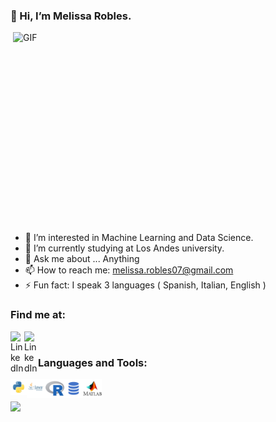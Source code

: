 ### 👋 Hi, I’m Melissa Robles.

<img align="right" alt="GIF" src="https://github.com/arsentieva/arsentieva/blob/main/code.gif?raw=true" width="500" height="320" />

- 👀 I’m interested in Machine Learning and Data Science.
- 🌱 I’m currently studying at Los Andes university.
- 💬 Ask me about ... Anything
- 📫 How to reach me: melissa.robles07@gmail.com
- ⚡ Fun fact: I speak 3 languages ( Spanish, Italian, English )

### Find me at: 
[<img align="left" alt="LinkedIn" width="22px" src="https://cdn.jsdelivr.net/npm/simple-icons@v3/icons/linkedin.svg" />][linkedin]
[<img align="left" alt="LinkedIn" width="22px" src="https://cdn.jsdelivr.net/npm/simple-icons@v3/icons/vsco.svg" />][vsco]

<br />

### Languages and Tools:

[<img align="left" alt="python" width="26px" src="https://raw.githubusercontent.com/github/explore/80688e429a7d4ef2fca1e82350fe8e3517d3494d/topics/python/python.png" />][linkedin]
[<img align="left" alt="Java" width="30px" src="https://raw.githubusercontent.com/github/explore/80688e429a7d4ef2fca1e82350fe8e3517d3494d/topics/java/java.png" />][linkedin]
[<img align="left" alt="SQL" width="30px" src="https://raw.githubusercontent.com/github/explore/80688e429a7d4ef2fca1e82350fe8e3517d3494d/topics/r/r.png" />][linkedin]
[<img align="left" alt="SQL" width="30px" src="https://raw.githubusercontent.com/github/explore/80688e429a7d4ef2fca1e82350fe8e3517d3494d/topics/sql/sql.png" />][linkedin]
[<img align="left" alt="SQL" width="30px" src="https://raw.githubusercontent.com/github/explore/80688e429a7d4ef2fca1e82350fe8e3517d3494d/topics/matlab/matlab.png" />][linkedin]


<br />
<br />

<a href="https://github-readme-stats.vercel.app/api/top-langs/?username=mvrobles&theme=light">
  <img align="center" src="https://github-readme-stats.vercel.app/api/top-langs/?username=mvrobles&theme=light" />

[linkedin]: https://www.linkedin.com/in/melissa-robles-97b733165
[vsco]: https://vsco.co/unicoornioazul/gallery
